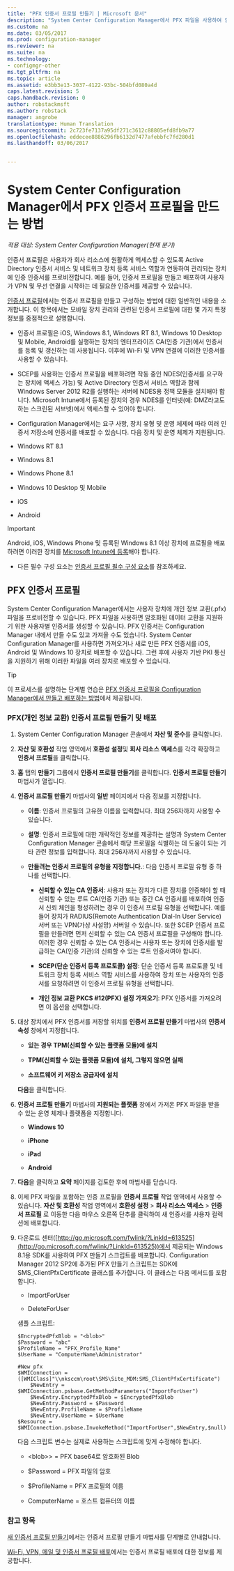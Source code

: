 ```yaml
---
title: "PFX 인증서 프로필 만들기 | Microsoft 문서"
description: "System Center Configuration Manager에서 PFX 파일을 사용하여 암호화된 데이터 교환을 지원하기 위한 사용자별 인증서를 생성하는 방법을 알아봅니다."
ms.custom: na
ms.date: 03/05/2017
ms.prod: configuration-manager
ms.reviewer: na
ms.suite: na
ms.technology:
- configmgr-other
ms.tgt_pltfrm: na
ms.topic: article
ms.assetid: e3bb3e13-3037-4122-93bc-504bfd080a4d
caps.latest.revision: 5
caps.handback.revision: 0
author: robstackmsft
ms.author: robstack
manager: angrobe
translationtype: Human Translation
ms.sourcegitcommit: 2c723fe7137a95df271c3612c88805efd8fb9a77
ms.openlocfilehash: eddecee8886296fb6132d7477afebbfc7fd280d1
ms.lasthandoff: 03/06/2017


---
```

# <a name="how-to-create-pfx-certificate-profiles-in-system-center-configuration-manager"></a>System Center Configuration Manager에서 PFX 인증서 프로필을 만드는 방법

*적용 대상: System Center Configuration Manager(현재 분기)*

인증서 프로필은 사용자가 회사 리소스에 원활하게 액세스할 수 있도록 Active Directory 인증서 서비스 및 네트워크 장치 등록 서비스 역할과 연동하여 관리되는 장치에 인증 인증서를 프로비전합니다. 예를 들어, 인증서 프로필을 만들고 배포하여 사용자가 VPN 및 무선 연결을 시작하는 데 필요한 인증서를 제공할 수 있습니다.

[인증서 프로필](../../protect/deploy-use/introduction-to-certificate-profiles.md)에서는 인증서 프로필을 만들고 구성하는 방법에 대한 일반적인 내용을 소개합니다. 이 항목에서는 모바일 장치 관리와 관련된 인증서 프로필에 대한 몇 가지 특정 정보를 중점적으로 설명합니다.

- 인증서 프로필은 iOS, Windows 8.1, Windows RT 8.1, Windows 10 Desktop 및 Mobile, Android를 실행하는 장치의 엔터프라이즈 CA(인증 기관)에서 인증서를 등록 및 갱신하는 데 사용됩니다. 이후에 Wi-Fi 및 VPN 연결에 이러한 인증서를 사용할 수 있습니다.

-  SCEP를 사용하는 인증서 프로필을 배포하려면 작동 중인 NDES(인증서를 요구하는 장치에 액세스 가능) 및 Active Directory 인증서 서비스 역할과 함께 Windows Server 2012 R2를 실행하는 서버에 NDES용 정책 모듈을 설치해야 합니다. Microsoft Intune에서 등록된 장치의 경우 NDES를 인터넷(예: DMZ라고도 하는 스크린된 서브넷)에서 액세스할 수 있어야 합니다.

-  Configuration Manager에서는 요구 사항, 장치 유형 및 운영 체제에 따라 여러 인증서 저장소에 인증서를 배포할 수 있습니다. 다음 장치 및 운영 체제가 지원됩니다.
 -   Windows RT 8.1  
 -   Windows 8.1  
 -   Windows Phone 8.1  
 -   Windows 10 Desktop 및 Mobile  
 -   iOS  
 -   Android  
 > [!IMPORTANT]  
 >  Android, iOS, Windows Phone 및 등록된 Windows 8.1 이상 장치에 프로필을 배포하려면 이러한 장치를 [Microsoft Intune에 등록](https://technet.microsoft.com/en-us/library/dn646962.aspx)해야 합니다.   

- 다른 필수 구성 요소는 [인증서 프로필 필수 구성 요소](../../protect/plan-design/prerequisites-for-certificate-profiles.md)를 참조하세요.

## <a name="pfx-certificate-profiles"></a>PFX 인증서 프로필
System Center Configuration Manager에서는 사용자 장치에 개인 정보 교환(.pfx) 파일을 프로비전할 수 있습니다. PFX 파일을 사용하면 암호화된 데이터 교환을 지원하기 위한 사용자별 인증서를 생성할 수 있습니다. PFX 인증서는 Configuration Manager 내에서 만들 수도 있고 가져올 수도 있습니다. System Center Configuration Manager를 사용하면 가져오거나 새로 만든 PFX 인증서를 iOS, Android 및 Windows 10 장치로 배포할 수 있습니다. 그런 후에 사용자 기반 PKI 통신을 지원하기 위해 이러한 파일을 여러 장치로 배포할 수 있습니다.  

> [!TIP]  
>  이 프로세스를 설명하는 단계별 연습은 [PFX 인증서 프로필을 Configuration Manager에서 만들고 배포하는 방법](http://blogs.technet.com/b/karanrustagi/archive/2015/09/01/how-to-create-and-deploy-pfx-certificate-profiles-in-configuration-manager.aspx)에서 제공됩니다.  

### <a name="create-and-deploy-a-personal-information-exchange-pfx-certificate-profile"></a>PFX(개인 정보 교환) 인증서 프로필 만들기 및 배포  

1.  System Center Configuration Manager 콘솔에서 **자산 및 준수**를 클릭합니다.  

2.  **자산 및 호환성** 작업 영역에서 **호환성 설정**및 **회사 리소스 액세스**를 각각 확장하고 **인증서 프로필**을 클릭합니다.  

3.  **홈** 탭의 **만들기** 그룹에서 **인증서 프로필 만들기**를 클릭합니다. **인증서 프로필 만들기** 마법사가 열립니다.  

4.  **인증서 프로필 만들기** 마법사의 **일반** 페이지에서 다음 정보를 지정합니다.  

    -   **이름**: 인증서 프로필의 고유한 이름을 입력합니다. 최대 256자까지 사용할 수 있습니다.  

    -   **설명**: 인증서 프로필에 대한 개략적인 정보를 제공하는 설명과 System Center Configuration Manager 콘솔에서 해당 프로필을 식별하는 데 도움이 되는 기타 관련 정보를 입력합니다. 최대 256자까지 사용할 수 있습니다.  

    -   **만들려는 인증서 프로필의 유형을 지정합니다.**: 다음 인증서 프로필 유형 중 하나를 선택합니다.  

        -   **신뢰할 수 있는 CA 인증서**: 사용자 또는 장치가 다른 장치를 인증해야 할 때 신뢰할 수 있는 루트 CA(인증 기관) 또는 중간 CA 인증서를 배포하여 인증서 신뢰 체인을 형성하려는 경우 이 인증서 프로필 유형을 선택합니다. 예를 들어 장치가 RADIUS(Remote Authentication Dial-In User Service) 서버 또는 VPN(가상 사설망) 서버일 수 있습니다. 또한 SCEP 인증서 프로필을 만들려면 먼저 신뢰할 수 있는 CA 인증서 프로필을 구성해야 합니다. 이러한 경우 신뢰할 수 있는 CA 인증서는 사용자 또는 장치에 인증서를 발급하는 CA(인증 기관)의 신뢰할 수 있는 루트 인증서여야 합니다.  

        -   **SCEP(단순 인증서 등록 프로토콜) 설정**: 단순 인증서 등록 프로토콜 및 네트워크 장치 등록 서비스 역할 서비스를 사용하여 장치 또는 사용자의 인증서를 요청하려면 이 인증서 프로필 유형을 선택합니다.  

        -   **개인 정보 교환 PKCS #12(PFX) 설정 가져오기**: PFX 인증서를 가져오려면 이 옵션을 선택합니다.  

5.  대상 장치에서 PFX 인증서를 저장할 위치를 **인증서 프로필 만들기** 마법사의 **인증서 속성** 창에서 지정합니다.  

    -   **있는 경우 TPM(신뢰할 수 있는 플랫폼 모듈)에 설치**  

    -   **TPM(신뢰할 수 있는 플랫폼 모듈)에 설치, 그렇지 않으면 실패**  

    -   **소프트웨어 키 저장소 공급자에 설치**  

     **다음**을 클릭합니다.  

6.  **인증서 프로필 만들기** 마법사의 **지원되는 플랫폼** 창에서 가져온 PFX 파일을 받을 수 있는 운영 체제나 플랫폼을 지정합니다.  

    -   **Windows 10**  

    -   **iPhone**  

    -   **iPad**  

    -   **Android**  

7.  **다음**을 클릭하고 **요약** 페이지를 검토한 후에 마법사를 닫습니다.  

8.  이제 PFX 파일을 포함하는 인증 프로필을 **인증서 프로필** 작업 영역에서 사용할 수 있습니다. **자산 및 호환성** 작업 영역에서 **호환성 설정** > **회사 리소스 액세스** > **인증서 프로필** 로 이동한 다음 마우스 오른쪽 단추를 클릭하여 새 인증서를 사용자 컬렉션에 배포합니다.  

9. 다운로드 센터([http://go.microsoft.com/fwlink/?LinkId=613525](http://go.microsoft.com/fwlink/?LinkId=613525))에서 제공되는 Windows 8.1용 SDK를 사용하여 PFX 만들기 스크립트를 배포합니다. Configuration Manager 2012 SP2에 추가된 PFX 만들기 스크립트는 SDK에 SMS_ClientPfxCertificate 클래스를 추가합니다. 이 클래스는 다음 메서드를 포함합니다.  

    -   ImportForUser  

    -   DeleteForUser  

     샘플 스크립트:  

    ```  
    $EncryptedPfxBlob = "<blob>"  
    $Password = "abc"  
    $ProfileName = "PFX_Profile_Name"  
    $UserName = "ComputerName\Administrator"  

    #New pfx  
    $WMIConnection = ([WMIClass]"\\nksccm\root\SMS\Site_MDM:SMS_ClientPfxCertificate")  
        $NewEntry = $WMIConnection.psbase.GetMethodParameters("ImportForUser")  
        $NewEntry.EncryptedPfxBlob = $EncryptedPfxBlob  
        $NewEntry.Password = $Password  
        $NewEntry.ProfileName = $ProfileName  
        $NewEntry.UserName = $UserName  
    $Resource = $WMIConnection.psbase.InvokeMethod("ImportForUser",$NewEntry,$null)  

    ```  

     다음 스크립트 변수는 실제로 사용하는 스크립트에 맞게 수정해야 합니다.  

    -   <blob\>> = PFX base64로 암호화된 Blob  

    -   $Password = PFX 파일의 암호  

    -   $ProfileName = PFX 프로필의 이름  

    -   ComputerName = 호스트 컴퓨터의 이름  

### <a name="see-also"></a>참고 항목
[새 인증서 프로필 만들기](../../protect/deploy-use/create-certificate-profiles.md#create-a-new-certificate-profile)에서는 인증서 프로필 만들기 마법사를 단계별로 안내합니다.

[Wi-Fi, VPN, 메일 및 인증서 프로필 배포](../../protect/deploy-use/deploy-wifi-vpn-email-cert-profiles.md)에서는 인증서 프로필 배포에 대한 정보를 제공합니다.

